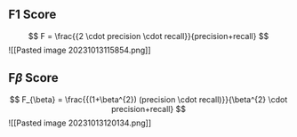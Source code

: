 ## F1 Score
$$
F = \frac{{2 \cdot precision \cdot recall}}{precision+recall}
$$
![[Pasted image 20231013115854.png]]

## F$\beta$ Score
$$
F_{\beta} = \frac{{(1+\beta^{2}) (precision \cdot recall)}}{\beta^{2} \cdot precision+recall}
$$
![[Pasted image 20231013120134.png]]

